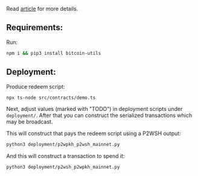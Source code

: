 Read [article]() for more details.

## Requirements:

Run:

```sh
npm i && pip3 install bitcoin-utils
```

## Deployment:

Produce redeem script:

```sh
npx ts-node src/contracts/demo.ts
```

Next, adjust values (marked with "TODO") in deployment scripts under `deployment/`. After that you can construct the serialized transactions which may be broadcast.

This will construct that pays the redeem script using a P2WSH output:

```sh
python3 deployment/p2wpkh_p2wsh_mainnet.py
```

And this will construct a transaction to spend it:

```sh
python3 deployment/p2wsh_p2wpkh_mainnet.py
```
